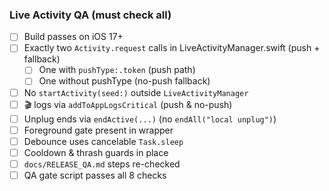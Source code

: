 ### Live Activity QA (must check all)
- [ ] Build passes on iOS 17+
- [ ] Exactly two `Activity.request` calls in LiveActivityManager.swift (push + fallback)
  - [ ] One with `pushType:.token` (push path)
  - [ ] One without pushType (no-push fallback)
- [ ] No `startActivity(seed:)` outside `LiveActivityManager`
- [ ] 🎬 logs via `addToAppLogsCritical` (push & no-push)
- [ ] Unplug ends via `endActive(...)` (no `endAll("local unplug")`)
- [ ] Foreground gate present in wrapper
- [ ] Debounce uses cancelable `Task.sleep`
- [ ] Cooldown & thrash guards in place
- [ ] `docs/RELEASE_QA.md` steps re-checked
- [ ] QA gate script passes all 8 checks
